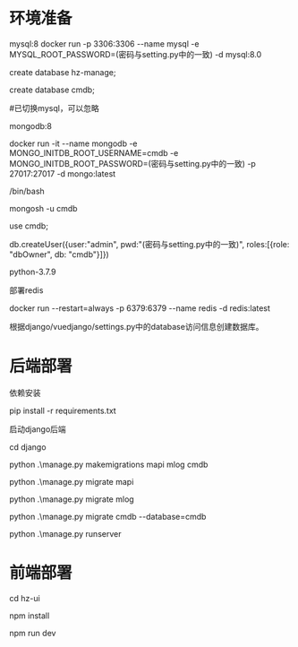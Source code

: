 # 环境准备

mysql:8
docker run -p 3306:3306 --name mysql -e MYSQL_ROOT_PASSWORD=(密码与setting.py中的一致) -d mysql:8.0

create database hz-manage;

create database cmdb;

#已切换mysql，可以忽略

mongodb:8

docker run -it --name mongodb -e MONGO_INITDB_ROOT_USERNAME=cmdb -e  MONGO_INITDB_ROOT_PASSWORD=(密码与setting.py中的一致) -p 27017:27017 -d mongo:latest

/bin/bash

mongosh -u cmdb

use cmdb;

db.createUser({user:"admin", pwd:"(密码与setting.py中的一致)", roles:[{role: "dbOwner", db: "cmdb"}]})

python-3.7.9

部署redis

docker run --restart=always -p 6379:6379 --name redis -d redis:latest

根据django/vuedjango/settings.py中的database访问信息创建数据库。

# 后端部署

依赖安装

pip install -r requirements.txt

启动django后端

cd django

python .\manage.py makemigrations mapi mlog cmdb

python .\manage.py migrate mapi

python .\manage.py migrate mlog

python .\manage.py migrate cmdb --database=cmdb

python .\manage.py runserver

# 前端部署

cd hz-ui

npm install

npm run dev
